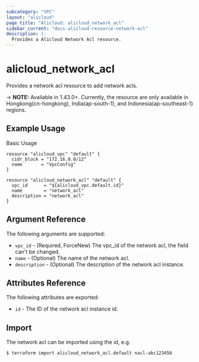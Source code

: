 ```yaml
---
subcategory: "VPC"
layout: "alicloud"
page_title: "Alicloud: alicloud_network_acl"
sidebar_current: "docs-alicloud-resource-network-acl"
description: |-
  Provides a Alicloud Network Acl resource.
---
```


# alicloud\_network_acl

Provides a network acl resource to add network acls.

-> **NOTE:** Available in 1.43.0+. Currently, the resource are only available in Hongkong(cn-hongkong), India(ap-south-1), and Indonesia(ap-southeast-1) regions.

## Example Usage

Basic Usage

```
resource "alicloud_vpc" "default" {
  cidr_block = "172.16.0.0/12"
  name       = "VpcConfig"
}

resource "alicloud_network_acl" "default" {
  vpc_id      = "${alicloud_vpc.default.id}"
  name        = "network_acl"
  description = "network_acl"
}
```

## Argument Reference

The following arguments are supported:

* `vpc_id` - (Required, ForceNew) The vpc_id of the network acl, the field can't be changed.
* `name` - (Optional) The name of the network acl.
* `description` - (Optional) The description of the network acl instance.

## Attributes Reference

The following attributes are exported:

* `id` - The ID of the network acl instance id.

## Import

The network acl can be imported using the id, e.g.

```
$ terraform import alicloud_network_acl.default nacl-abc123456
```


